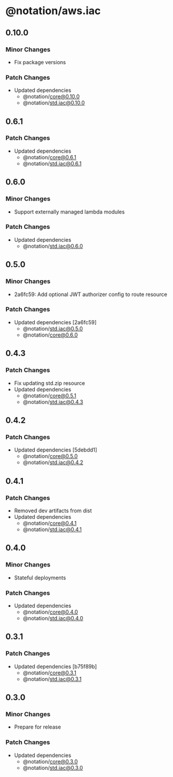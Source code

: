 # @notation/aws.iac

## 0.10.0

### Minor Changes

- Fix package versions

### Patch Changes

- Updated dependencies
  - @notation/core@0.10.0
  - @notation/std.iac@0.10.0

## 0.6.1

### Patch Changes

- Updated dependencies
  - @notation/core@0.6.1
  - @notation/std.iac@0.6.1

## 0.6.0

### Minor Changes

- Support externally managed lambda modules

### Patch Changes

- Updated dependencies
  - @notation/std.iac@0.6.0

## 0.5.0

### Minor Changes

- 2a6fc59: Add optional JWT authorizer config to route resource

### Patch Changes

- Updated dependencies [2a6fc59]
  - @notation/std.iac@0.5.0
  - @notation/core@0.6.0

## 0.4.3

### Patch Changes

- Fix updating std.zip resource
- Updated dependencies
  - @notation/core@0.5.1
  - @notation/std.iac@0.4.3

## 0.4.2

### Patch Changes

- Updated dependencies [5debdd1]
  - @notation/core@0.5.0
  - @notation/std.iac@0.4.2

## 0.4.1

### Patch Changes

- Removed dev artifacts from dist
- Updated dependencies
  - @notation/core@0.4.1
  - @notation/std.iac@0.4.1

## 0.4.0

### Minor Changes

- Stateful deployments

### Patch Changes

- Updated dependencies
  - @notation/core@0.4.0
  - @notation/std.iac@0.4.0

## 0.3.1

### Patch Changes

- Updated dependencies [b75f89b]
  - @notation/core@0.3.1
  - @notation/std.iac@0.3.1

## 0.3.0

### Minor Changes

- Prepare for release

### Patch Changes

- Updated dependencies
  - @notation/core@0.3.0
  - @notation/std.iac@0.3.0
